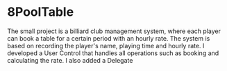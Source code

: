 # 8PoolTable
The small project is a billiard club management system, where each player can book a table for a certain period with an hourly rate. The system is based on recording the player's name, playing time and hourly rate. I developed a User Control that handles all operations such as booking and calculating the rate. I also added a Delegate 

